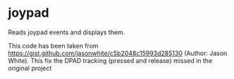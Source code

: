 # joypad
Reads joypad events and displays them.

This code has been taken from  https://gist.github.com/jasonwhite/c5b2048c15993d285130 (Author: Jason White).
This fix the DPAD tracking (pressed and release) missed in the original project
